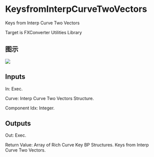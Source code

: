 # KeysfromInterpCurveTwoVectors

Keys from Interp Curve Two Vectors

Target is FXConverter Utilities Library

## 图示

![]($-20221218-19031871.png)

## Inputs

In: Exec.

Curve: Interp Curve Two Vectors Structure.

Component Idx: Integer.  

## Outputs

Out: Exec.

Return Value: Array of Rich Curve Key BP Structures. Keys from Interp Curve Two Vectors.

